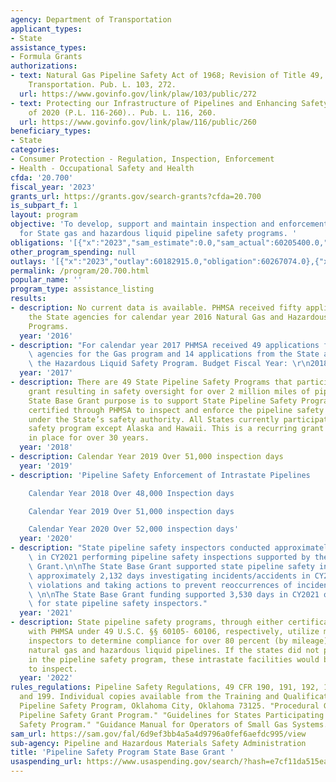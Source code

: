 ```yaml
---
agency: Department of Transportation
applicant_types:
- State
assistance_types:
- Formula Grants
authorizations:
- text: Natural Gas Pipeline Safety Act of 1968; Revision of Title 49, US Code, Annotated,
    Transportation. Pub. L. 103, 272.
  url: https://www.govinfo.gov/link/plaw/103/public/272
- text: Protecting our Infrastructure of Pipelines and Enhancing Safety (PIPES) Act
    of 2020 (P.L. 116-260).. Pub. L. 116, 260.
  url: https://www.govinfo.gov/link/plaw/116/public/260
beneficiary_types:
- State
categories:
- Consumer Protection - Regulation, Inspection, Enforcement
- Health - Occupational Safety and Health
cfda: '20.700'
fiscal_year: '2023'
grants_url: https://grants.gov/search-grants?cfda=20.700
is_subpart_f: 1
layout: program
objective: 'To develop, support and maintain inspection and enforcement activities
  for State gas and hazardous liquid pipeline safety programs. '
obligations: '[{"x":"2023","sam_estimate":0.0,"sam_actual":60205400.0,"usa_spending_actual":65503526.0},{"x":"2024","sam_estimate":0.0,"sam_actual":82000000.0,"usa_spending_actual":81531201.0},{"x":"2025","sam_estimate":0.0,"sam_actual":82000000.0,"usa_spending_actual":0.0}]'
other_program_spending: null
outlays: '[{"x":"2023","outlay":60182915.0,"obligation":60267074.0},{"x":"2024","outlay":-62283.0,"obligation":81908082.0},{"x":"2025","outlay":0.0,"obligation":0.0}]'
permalink: /program/20.700.html
popular_name: ''
program_type: assistance_listing
results:
- description: No current data is available. PHMSA received fifty applications from
    the State agencies for calendar year 2016 Natural Gas and Hazardous Liquid Safety
    Programs.
  year: '2016'
- description: "For calendar year 2017 PHMSA received 49 applications from the State\
    \ agencies for the Gas program and 14 applications from the State agencies for\
    \ the Hazardous Liquid Safety Program. Budget Fiscal Year: \r\n2018.\r\n"
  year: '2017'
- description: There are 49 State Pipeline Safety Programs that participate in the
    grant resulting in safety oversight for over 2 million miles of pipeline. The
    State Base Grant purpose is to support State Pipeline Safety Programs which are
    certified through PHMSA to inspect and enforce the pipeline safety regulations
    under the State’s safety authority. All States currently participate in the pipeline
    safety program except Alaska and Hawaii. This is a recurring grant which has been
    in place for over 30 years.
  year: '2018'
- description: Calendar Year 2019 Over 51,000 inspection days
  year: '2019'
- description: 'Pipeline Safety Enforcement of Intrastate Pipelines

    Calendar Year 2018 Over 48,000 Inspection days

    Calendar Year 2019 Over 51,000 inspection days

    Calendar Year 2020 Over 52,000 inspection days'
  year: '2020'
- description: "State pipeline safety inspectors conducted approximately 51,747 days\
    \ in CY2021 performing pipeline safety inspections supported by the State Base\
    \ Grant.\n\nThe State Base Grant supported state pipeline safety inspectors conducting\
    \ approximately 2,132 days investigating incidents/accidents in CY2021 to identify\
    \ violations and taking actions to prevent reoccurrences of incidents/accidents.\
    \ \n\nThe State Base Grant funding supported 3,530 days in CY2021 of training\
    \ for state pipeline safety inspectors."
  year: '2021'
- description: State pipeline safety programs, through either certifications or agreements
    with PHMSA under 49 U.S.C. §§ 60105- 60106, respectively, utilize more than 400
    inspectors to determine compliance for over 80 percent (by mileage) of the Nation’s
    natural gas and hazardous liquid pipelines. If the states did not participate
    in the pipeline safety program, these intrastate facilities would be PHMSA’s responsibility
    to inspect.
  year: '2022'
rules_regulations: Pipeline Safety Regulations, 49 CFR 190, 191, 192, 193, 195, 198
  and 199. Individual copies available from the Training and Qualifications Center,
  Pipeline Safety Program, Oklahoma City, Oklahoma 73125. "Procedural Guide for the
  Pipeline Safety Grant Program." "Guidelines for States Participating in the Pipeline
  Safety Program." "Guidance Manual for Operators of Small Gas Systems."
sam_url: https://sam.gov/fal/6d9ef3bb4a5a4d9796a0fef6aefdc995/view
sub-agency: Pipeline and Hazardous Materials Safety Administration
title: 'Pipeline Safety Program State Base Grant '
usaspending_url: https://www.usaspending.gov/search/?hash=e7cf11da515ea5d10562740188d11651
---
```

